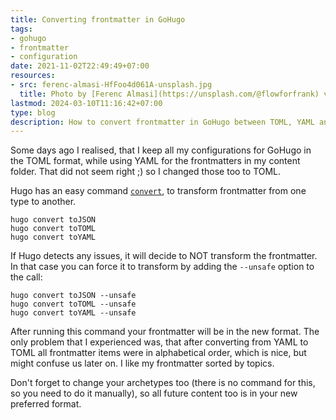 ```yaml
---
title: Converting frontmatter in GoHugo
tags:
- gohugo
- frontmatter
- configuration
date: 2021-11-02T22:49:49+07:00
resources:
- src: ferenc-almasi-HfFoo4d061A-unsplash.jpg
  title: Photo by [Ferenc Almasi](https://unsplash.com/@flowforfrank) via [Unsplash](https://unsplash.com)
lastmod: 2024-03-10T11:16:42+07:00
type: blog
description: How to convert frontmatter in GoHugo between TOML, YAML and JSON.
---
```


Some days ago I realised, that I keep all my configurations for GoHugo in the TOML format, while using YAML for the frontmatters in my content folder. That did not seem right ;) so I changed those too to TOML.

Hugo has an easy command [`convert`](https://gohugo.io/commands/hugo_convert/), to transform frontmatter from one type to another.

```shell {lineAnchors=code1}
hugo convert toJSON
hugo convert toTOML
hugo convert toYAML
```

If Hugo detects any issues, it will decide to NOT transform the frontmatter. In that case you can force it to transform by adding the `--unsafe` option to the call:

```shell {lineAnchors=code2}
hugo convert toJSON --unsafe
hugo convert toTOML --unsafe
hugo convert toYAML --unsafe
```

After running this command your frontmatter will be in the new format. The only problem that I experienced was, that after converting from YAML to TOML all frontmatter items were in alphabetical order, which is nice, but might confuse us later on. I like my frontmatter sorted by topics.

Don't forget to change your archetypes too (there is no command for this, so you need to do it manually), so all future content too is in your new preferred format.
